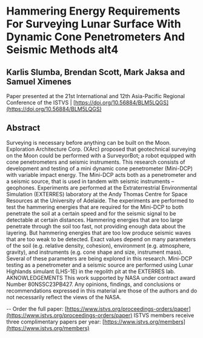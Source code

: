 # Hammering Energy Requirements For Surveying Lunar Surface With Dynamic Cone Penetrometers And Seismic Methods alt4

## Karlis Slumba, Brendan Scott, Mark Jaksa and Samuel Ximenes

Paper presented at the 21st International and 12th Asia-Pacific Regional Conference of the ISTVS | [https://doi.org/10.56884/BLM5LQGS](https://doi.org/10.56884/BLM5LQGS)

## Abstract

Surveying is necessary before anything can be built on the Moon. Exploration Architecture Corp. (XArc) proposed that geotechnical surveying on the Moon could be performed with a SurveyorBot; a robot equipped with cone penetrometers and seismic instruments. This research consists of development and testing of a mini dynamic cone penetrometer (Mini-DCP) with variable impact energy. The Mini-DCP acts both as a penetrometer and a seismic source, that is used in tandem with seismic instruments – geophones. Experiments are performed at the Extraterrestrial Environmental Simulation (EXTERRES) laboratory at the Andy Thomas Centre for Space Resources at the University of Adelaide. The experiments are performed to test the hammering energies that are required for the Mini-DCP to both penetrate the soil at a certain speed and for the seismic signal to be detectable at certain distances. Hammering energies that are too large penetrate through the soil too fast, not providing enough data about the layering. But hammering energies that are too low produce seismic waves that are too weak to be detected. Exact values depend on many parameters of the soil (e.g. relative density, cohesion), environment (e.g. atmosphere, gravity), and instruments (e.g. cone shape and size, instrument mass). Several of these parameters are being explored in this research. Mini-DCP testing as a penetrometer and a seismic source are performed using Lunar Highlands simulant (LHS-1E) in the regolith pit at the EXTERRES lab. AKNOWLEDGEMENTS This work supported by NASA under contract award Number 80NSSC23PB427. Any opinions, findings, and conclusions or recommendations expressed in this material are those of the authors and do not necessarily reflect the views of the NASA.

\-- Order the full paper: [https://www.istvs.org/proceedings-orders/paper](https://www.istvs.org/proceedings-orders/paper) ISTVS members receive three complimentary papers per year: [https://www.istvs.org/members](https://www.istvs.org/members)
